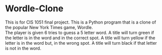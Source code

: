 # Wordle-Clone
This is for CIS 1051 final project.
This is a Python program that is a clone of the popular New York Times game, Wordle.  
The player is given 6 tries to guess a 5 letter word. 
A title will turn green if the letter is in the word and in the correct spot. 
A title will turn yellow if the letter is in the word but, in the wrong spot. 
A title will turn black if that letter is not in the word.
